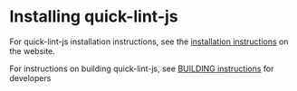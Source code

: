 # Installing quick-lint-js

For quick-lint-js installation instructions, see the [installation
instructions](https://quick-lint-js.com/install.html) on the website.

For instructions on building quick-lint-js, see [BUILDING
instructions](BUILDING.md) for developers
